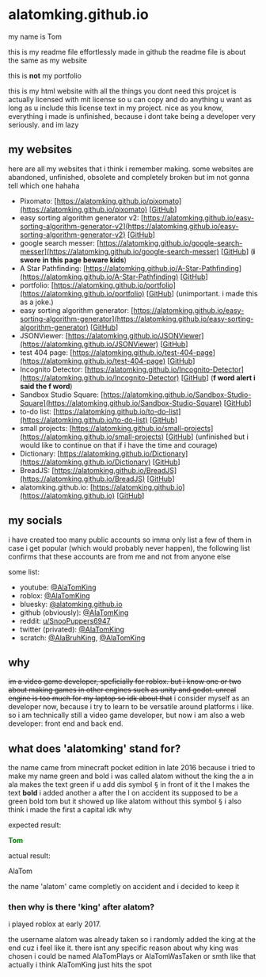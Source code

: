 # alatomking.github.io
my name is Tom

this is my readme file effortlessly made in github
the readme file is about the same as my website

this is **not** my portfolio

this is my html website with all the things you dont need
this projcet is actually licensed with mit license so u can copy and do anything u want as long as u include this license text in my project. nice
as you know, everything i made is unfinished, because i dont take being a developer very seriously. and im lazy

## my websites
here are all my websites that i think i remember making. some websites are abandoned, unfinished, obsolete and completely broken but im not gonna tell which one hahaha

- Pixomato: [https://alatomking.github.io/pixomato](https://alatomking.github.io/pixomato) [[GitHub](https://github.com/AlaTomKing/Pixomato)]
- easy sorting algorithm generator v2: [https://alatomking.github.io/easy-sorting-algorithm-generator-v2](https://alatomking.github.io/easy-sorting-algorithm-generator-v2) [[GitHub](https://github.com/AlaTomKing/easy-sorting-algorithm-generator-v2)]
- google search messer: [https://alatomking.github.io/google-search-messer](https://alatomking.github.io/google-search-messer) [[GitHub](https://github.com/AlaTomKing/google-search-messer/)] (**i swore in this page beware kids**)
- A Star Pathfinding: [https://alatomking.github.io/A-Star-Pathfinding](https://alatomking.github.io/A-Star-Pathfinding) [[GitHub](https://github.com/AlaTomKing/A-Star-Pathfinding)]
- portfolio: [https://alatomking.github.io/portfolio](https://alatomking.github.io/portfolio) [[GitHub](https://github.com/AlaTomKing/portfolio)] (unimportant. i made this as a joke.)
- easy sorting algorithm generator: [https://alatomking.github.io/easy-sorting-algorithm-generator](https://alatomking.github.io/easy-sorting-algorithm-generator) [[GitHub](https://github.com/AlaTomKing/easy-sorting-algorithm-generator)]
- JSONViewer: [https://alatomking.github.io/JSONViewer](https://alatomking.github.io/JSONViewer) [[GitHub](https://github.com/AlaTomKing/JSONViewer)]
- test 404 page: [https://alatomking.github.io/test-404-page](https://alatomking.github.io/test-404-page) [[GitHub](https://github.com/AlaTomKing/test-404-page)]
- Incognito Detector: [https://alatomking.github.io/Incognito-Detector](https://alatomking.github.io/Incognito-Detector) [[GitHub](https://github.com/AlaTomKing/Incognito-Detector)] (**f word alert i said the f word**)
- Sandbox Studio Square: [https://alatomking.github.io/Sandbox-Studio-Square](https://alatomking.github.io/Sandbox-Studio-Square) [[GitHub](https://github.com/AlaTomKing/Sandbox-Studio-Square)]
- to-do list: [https://alatomking.github.io/to-do-list](https://alatomking.github.io/to-do-list) [[GitHub](https://github.com/AlaTomKing/to-do-list)]
- small projects: [https://alatomking.github.io/small-projects](https://alatomking.github.io/small-projects) [[GitHub](https://github.com/AlaTomKing/small-projects)] (unfinished but i would like to continue on that if i have the time and courage)
- Dictionary: [https://alatomking.github.io/Dictionary](https://alatomking.github.io/Dictionary) [[GitHub](https://github.com/AlaTomKing/Dictionary)]
- BreadJS: [https://alatomking.github.io/BreadJS](https://alatomking.github.io/BreadJS) [[GitHub](https://github.com/AlaTomKing/BreadJS)]
- alatomking.github.io: [https://alatomking.github.io](https://alatomking.github.io) [[GitHub](https://github.com/AlaTomKing/alatomking.github.io)]

## my socials
i have created too many public accounts so imma only list a few of them
in case i get popular (which would probably never happen), the following list confirms that these accounts are from me and not from anyone else

some list:
- youtube: [@AlaTomKing](https://www.youtube.com/@AlaTomKing)
- roblox: [@AlaTomKing](https://www.roblox.com/users/277326173)
- bluesky: [@alatomking.github.io](https://bsky.app/profile/alatomking.github.io)
- github (obviously): [@AlaTomKing](https://github.com/AlaTomKing)
- reddit: [u/SnooPuppers6947](https://www.reddit.com/u/SnooPuppers6947)
- twitter (privated): [@AlaTomKing](https://twitter.com/AlaTomKing)
- scratch: [@AlaBruhKing](https://scratch.mit.edu/users/AlaBruhKing), [@AlaTomKing](https://scratch.mit.edu/users/AlaTomKing)

## why
~~im a video game developer, speficially for roblox. but i know one or two about making games in other engines such as unity and godot.
unreal engine is too much for my laptop so idk about that~~
i consider myself as an developer now, because i try to learn to be versatile around platforms i like. so i am technically still a video game developer, but now i am also a web developer: front end and back end.

## what does 'alatomking' stand for?
the name came from minecraft pocket edition in late 2016 because i tried to make my name green and bold
i was called alatom without the king
the a in ala makes the text green if u add dis symbol <kbd>§</kbd> in front of it
the l makes the text <b>bold</b>
i added another a after the l on accident
its supposed to be a green bold tom but it showed up like alatom without this symbol <kbd>§</kbd>
i also think i made the first a capital idk why

expected result:

<span style="color: green">**Tom**</span>

actual result:

AlaTom

the name 'alatom' came completly on accident and i decided to keep it

### then why is there 'king' after alatom?

i played roblox at early 2017.

the username alatom was already taken so i randomly added the king at the end cuz i feel like it. 
there isnt any specific reason about why king was chosen 
i could be named AlaTomPlays or AlaTomWasTaken or smth like that actually 
i think AlaTomKing just hits the spot
